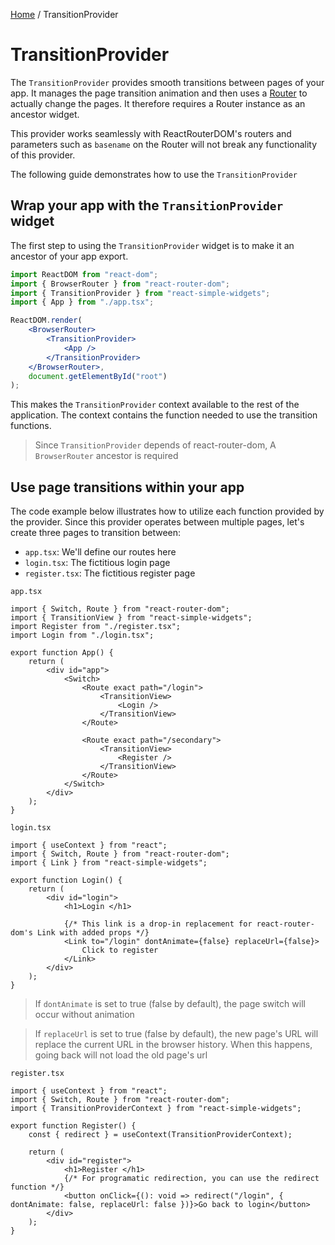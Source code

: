 [Home](../../README.md) / TransitionProvider

# TransitionProvider

The `TransitionProvider` provides smooth transitions between pages of your app. It manages the
page transition animation and then uses a [Router](https://reacttraining.com/react-router/web/api/Router)
to actually change the pages. It therefore requires a Router instance as an ancestor widget.

This provider works seamlessly with ReactRouterDOM's routers and parameters such as `basename` on
the Router will not break any functionality of this provider.

The following guide demonstrates how to use the `TransitionProvider`

## Wrap your app with the `TransitionProvider` widget

The first step to using the `TransitionProvider` widget is to make it an ancestor of your app export.

```jsx
import ReactDOM from "react-dom";
import { BrowserRouter } from "react-router-dom";
import { TransitionProvider } from "react-simple-widgets";
import { App } from "./app.tsx";

ReactDOM.render(
    <BrowserRouter>
        <TransitionProvider>
            <App />
        </TransitionProvider>
    </BrowserRouter>,
    document.getElementById("root")
);
```

This makes the `TransitionProvider` context available to the rest of the application. The context
contains the function needed to use the transition functions.

> Since `TransitionProvider` depends of react-router-dom, A `BrowserRouter` ancestor is required

## Use page transitions within your app

The code example below illustrates how to utilize each function provided by the provider. Since this
provider operates between multiple pages, let's create three pages to transition between:

-   `app.tsx`: We'll define our routes here
-   `login.tsx`: The fictitious login page
-   `register.tsx`: The fictitious register page

`app.tsx`

```tsx
import { Switch, Route } from "react-router-dom";
import { TransitionView } from "react-simple-widgets";
import Register from "./register.tsx";
import Login from "./login.tsx";

export function App() {
    return (
        <div id="app">
            <Switch>
                <Route exact path="/login">
                    <TransitionView>
                        <Login />
                    </TransitionView>
                </Route>

                <Route exact path="/secondary">
                    <TransitionView>
                        <Register />
                    </TransitionView>
                </Route>
            </Switch>
        </div>
    );
}
```

`login.tsx`

```tsx
import { useContext } from "react";
import { Switch, Route } from "react-router-dom";
import { Link } from "react-simple-widgets";

export function Login() {
    return (
        <div id="login">
            <h1>Login </h1>

            {/* This link is a drop-in replacement for react-router-dom's Link with added props */}
            <Link to="/login" dontAnimate={false} replaceUrl={false}>
                Click to register
            </Link>
        </div>
    );
}
```

> If `dontAnimate` is set to true (false by default), the page switch will occur without animation

> If `replaceUrl` is set to true (false by default), the new page's URL will replace the current URL
> in the browser history. When this happens, going back will not load the old page's url

`register.tsx`

```tsx
import { useContext } from "react";
import { Switch, Route } from "react-router-dom";
import { TransitionProviderContext } from "react-simple-widgets";

export function Register() {
    const { redirect } = useContext(TransitionProviderContext);

    return (
        <div id="register">
            <h1>Register </h1>
            {/* For programatic redirection, you can use the redirect function */}
            <button onClick={(): void => redirect("/login", { dontAnimate: false, replaceUrl: false })}>Go back to login</button>
        </div>
    );
}
```
